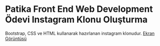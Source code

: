 # Patika Front End Web Development Ödevi Instagram Klonu Oluşturma

Bootstrap, CSS ve HTML kullanarak hazırlanan instagram klonudur.
[Ekran Görüntüsü](/Ekran%20G%C3%B6r%C3%BCnt%C3%BCs%C3%BC/InstagramClone.png)